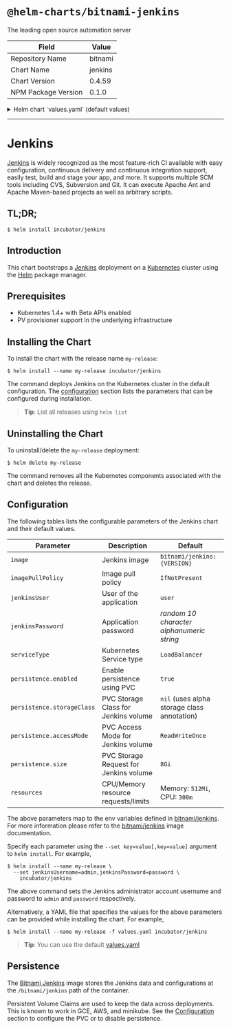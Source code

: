 # `@helm-charts/bitnami-jenkins`

The leading open source automation server

| Field               | Value   |
| ------------------- | ------- |
| Repository Name     | bitnami |
| Chart Name          | jenkins |
| Chart Version       | 0.4.59  |
| NPM Package Version | 0.1.0   |

<details>

<summary>Helm chart `values.yaml` (default values)</summary>

```yaml
## Bitnami Jenkins image version
## ref: https://hub.docker.com/r/bitnami/jenkins/tags/
##
image: bitnami/jenkins:2.104.0-r0

## Specify a imagePullPolicy
## ref: http://kubernetes.io/docs/user-guide/images/#pre-pulling-images
##
imagePullPolicy: IfNotPresent

## User of the application
## ref: https://github.com/bitnami/bitnami-docker-jenkins#configuration
##
jenkinsUser: user

## Application password
## Defaults to a random 10-character alphanumeric string if not set
## ref: https://github.com/bitnami/bitnami-docker-jenkins#configuration
##
# jenkinsPassword:

## Kubernetes configuration
## For minikube, set this to NodePort, elsewhere use LoadBalancer
##
serviceType: LoadBalancer

## Enable persistence using Persistent Volume Claims
## ref: http://kubernetes.io/docs/user-guide/persistent-volumes/
##
persistence:
  enabled: true
  ## If defined, volume.beta.kubernetes.io/storage-class: <storageClass>
  ## Default: volume.alpha.kubernetes.io/storage-class: default
  ##
  # storageClass:
  accessMode: ReadWriteOnce
  size: 8Gi

## Configure resource requests and limits
## ref: http://kubernetes.io/docs/user-guide/compute-resources/
##
resources:
  requests:
    memory: 512Mi
    cpu: 300m
```

</details>

---

# Jenkins

[Jenkins](https://jenkins.io) is widely recognized as the most feature-rich CI available with easy configuration, continuous delivery and continuous integration support, easily test, build and stage your app, and more. It supports multiple SCM tools including CVS, Subversion and Git. It can execute Apache Ant and Apache Maven-based projects as well as arbitrary scripts.

## TL;DR;

```console
$ helm install incubator/jenkins
```

## Introduction

This chart bootstraps a [Jenkins](https://github.com/bitnami/bitnami-docker-jenkins) deployment on a [Kubernetes](http://kubernetes.io) cluster using the [Helm](https://helm.sh) package manager.

## Prerequisites

- Kubernetes 1.4+ with Beta APIs enabled
- PV provisioner support in the underlying infrastructure

## Installing the Chart

To install the chart with the release name `my-release`:

```console
$ helm install --name my-release incubator/jenkins
```

The command deploys Jenkins on the Kubernetes cluster in the default configuration. The [configuration](#configuration) section lists the parameters that can be configured during installation.

> **Tip**: List all releases using `helm list`

## Uninstalling the Chart

To uninstall/delete the `my-release` deployment:

```console
$ helm delete my-release
```

The command removes all the Kubernetes components associated with the chart and deletes the release.

## Configuration

The following tables lists the configurable parameters of the Jenkins chart and their default values.

| Parameter                  | Description                            | Default                                     |
| -------------------------- | -------------------------------------- | ------------------------------------------- |
| `image`                    | Jenkins image                          | `bitnami/jenkins:{VERSION}`                 |
| `imagePullPolicy`          | Image pull policy                      | `IfNotPresent`                              |
| `jenkinsUser`              | User of the application                | `user`                                      |
| `jenkinsPassword`          | Application password                   | _random 10 character alphanumeric string_   |
| `serviceType`              | Kubernetes Service type                | `LoadBalancer`                              |
| `persistence.enabled`      | Enable persistence using PVC           | `true`                                      |
| `persistence.storageClass` | PVC Storage Class for Jenkins volume   | `nil` (uses alpha storage class annotation) |
| `persistence.accessMode`   | PVC Access Mode for Jenkins volume     | `ReadWriteOnce`                             |
| `persistence.size`         | PVC Storage Request for Jenkins volume | `8Gi`                                       |
| `resources`                | CPU/Memory resource requests/limits    | Memory: `512Mi`, CPU: `300m`                |

The above parameters map to the env variables defined in [bitnami/jenkins](http://github.com/bitnami/bitnami-docker-jenkins). For more information please refer to the [bitnami/jenkins](http://github.com/bitnami/bitnami-docker-jenkins) image documentation.

Specify each parameter using the `--set key=value[,key=value]` argument to `helm install`. For example,

```console
$ helm install --name my-release \
  --set jenkinsUsername=admin,jenkinsPassword=password \
    incubator/jenkins
```

The above command sets the Jenkins administrator account username and password to `admin` and `password` respectively.

Alternatively, a YAML file that specifies the values for the above parameters can be provided while installing the chart. For example,

```console
$ helm install --name my-release -f values.yaml incubator/jenkins
```

> **Tip**: You can use the default [values.yaml](values.yaml)

## Persistence

The [Bitnami Jenkins](https://github.com/bitnami/bitnami-docker-jenkins) image stores the Jenkins data and configurations at the `/bitnami/jenkins` path of the container.

Persistent Volume Claims are used to keep the data across deployments. This is known to work in GCE, AWS, and minikube.
See the [Configuration](#configuration) section to configure the PVC or to disable persistence.
